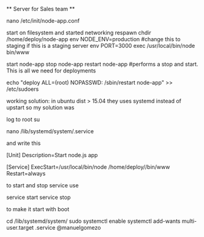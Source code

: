 ** Server for Sales team **

nano /etc/init/node-app.conf

start on filesystem and started networking
respawn
chdir /home/deploy/node-app
env NODE_ENV=production #change this to staging if this is a staging server
env PORT=3000
exec /usr/local/bin/node bin/www

start node-app
stop node-app
restart node-app #performs a stop and start. This is all we need for deployments

echo "deploy ALL=(root) NOPASSWD: /sbin/restart node-app" >> /etc/sudoers


working solution:
in ubuntu dist > 15.04 they uses systemd instead of upstart so my solution was

log to root
su

nano /lib/systemd/system/<service name>.service

and write this

[Unit]
Description=Start <appname> node.js app

[Service]
ExecStart=/usr/local/bin/node /home/deploy/<app name>/bin/www
Restart=always

to start and stop service use

service <service name> start
service <service name> stop

to make it start with boot

cd /lib/systemd/system/
sudo systemctl enable <service name>
systemctl add-wants multi-user.target <servicename>.service
@manuelgomezo

